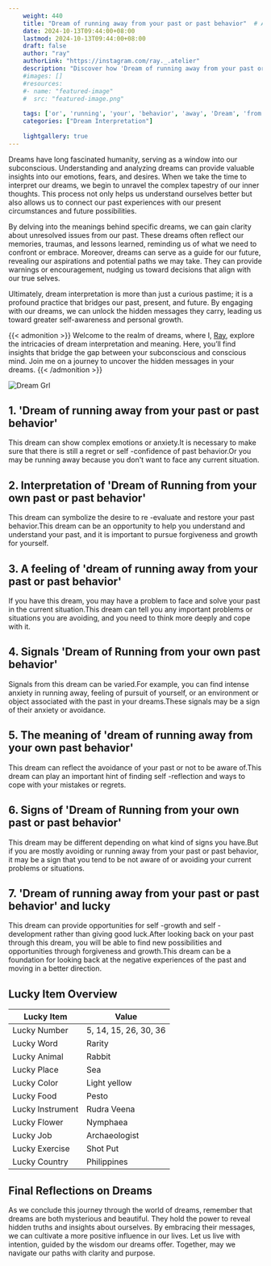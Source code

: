 ```yaml
---
    weight: 440
    title: "Dream of running away from your past or past behavior"  # Assuming 'title' column exists
    date: 2024-10-13T09:44:00+08:00
    lastmod: 2024-10-13T09:44:00+08:00
    draft: false
    author: "ray"
    authorLink: "https://instagram.com/ray._.atelier"
    description: "Discover how 'Dream of running away from your past or past behavior' can interpret your future and uncover its significant meanings in your life."
    #images: []
    #resources:
    #- name: "featured-image"
    #  src: "featured-image.png"
    
    tags: ['or', 'running', 'your', 'behavior', 'away', 'Dream', 'from', 'of', 'past']
    categories: ["Dream Interpretation"]
    
    lightgallery: true
---
```

    
Dreams have long fascinated humanity, serving as a window into our subconscious. Understanding and analyzing dreams can provide valuable insights into our emotions, fears, and desires. When we take the time to interpret our dreams, we begin to unravel the complex tapestry of our inner thoughts. This process not only helps us understand ourselves better but also allows us to connect our past experiences with our present circumstances and future possibilities.

By delving into the meanings behind specific dreams, we can gain clarity about unresolved issues from our past. These dreams often reflect our memories, traumas, and lessons learned, reminding us of what we need to confront or embrace. Moreover, dreams can serve as a guide for our future, revealing our aspirations and potential paths we may take. They can provide warnings or encouragement, nudging us toward decisions that align with our true selves.

Ultimately, dream interpretation is more than just a curious pastime; it is a profound practice that bridges our past, present, and future. By engaging with our dreams, we can unlock the hidden messages they carry, leading us toward greater self-awareness and personal growth.

{{< admonition >}}
Welcome to the realm of dreams, where I, [Ray](https://instagram.com/ray._.atelier), explore the intricacies of dream interpretation and meaning. Here, you’ll find insights that bridge the gap between your subconscious and conscious mind. Join me on a journey to uncover the hidden messages in your dreams.
{{< /admonition >}}

![Dream Grl](https://cdn.pixabay.com/photo/2017/11/02/03/35/gothic-2910057_1280.jpg "Dream Grl")

## 1. 'Dream of running away from your past or past behavior'
This dream can show complex emotions or anxiety.It is necessary to make sure that there is still a regret or self -confidence of past behavior.Or you may be running away because you don't want to face any current situation.

## 2. Interpretation of 'Dream of Running from your own past or past behavior'
This dream can symbolize the desire to re -evaluate and restore your past behavior.This dream can be an opportunity to help you understand and understand your past, and it is important to pursue forgiveness and growth for yourself.

## 3. A feeling of 'dream of running away from your past or past behavior'
If you have this dream, you may have a problem to face and solve your past in the current situation.This dream can tell you any important problems or situations you are avoiding, and you need to think more deeply and cope with it.

## 4. Signals 'Dream of Running from your own past behavior'
Signals from this dream can be varied.For example, you can find intense anxiety in running away, feeling of pursuit of yourself, or an environment or object associated with the past in your dreams.These signals may be a sign of their anxiety or avoidance.

## 5. The meaning of 'dream of running away from your own past behavior'
This dream can reflect the avoidance of your past or not to be aware of.This dream can play an important hint of finding self -reflection and ways to cope with your mistakes or regrets.

## 6. Signs of 'Dream of Running from your own past or past behavior'
This dream may be different depending on what kind of signs you have.But if you are mostly avoiding or running away from your past or past behavior, it may be a sign that you tend to be not aware of or avoiding your current problems or situations.

## 7. 'Dream of running away from your past or past behavior' and lucky
This dream can provide opportunities for self -growth and self -development rather than giving good luck.After looking back on your past through this dream, you will be able to find new possibilities and opportunities through forgiveness and growth.This dream can be a foundation for looking back at the negative experiences of the past and moving in a better direction.

## Lucky Item Overview
| Lucky Item          | Value              |
|---------------|--------------------|
| Lucky Number        | 5, 14, 15, 26, 30, 36  |
| Lucky Word          | Rarity |
| Lucky Animal        | Rabbit |
| Lucky Place         | Sea     |
| Lucky Color         | Light yellow     |
| Lucky Food          | Pesto      |
| Lucky Instrument    | Rudra Veena |
| Lucky Flower        | Nymphaea    |
| Lucky Job           | Archaeologist       |
| Lucky Exercise      | Shot Put  |
| Lucky Country       | Philippines    |


##  Final Reflections on Dreams

As we conclude this journey through the world of dreams, remember that dreams are both mysterious and beautiful. They hold the power to reveal hidden truths and insights about ourselves. By embracing their messages, we can cultivate a more positive influence in our lives. Let us live with intention, guided by the wisdom our dreams offer. Together, may we navigate our paths with clarity and purpose.
